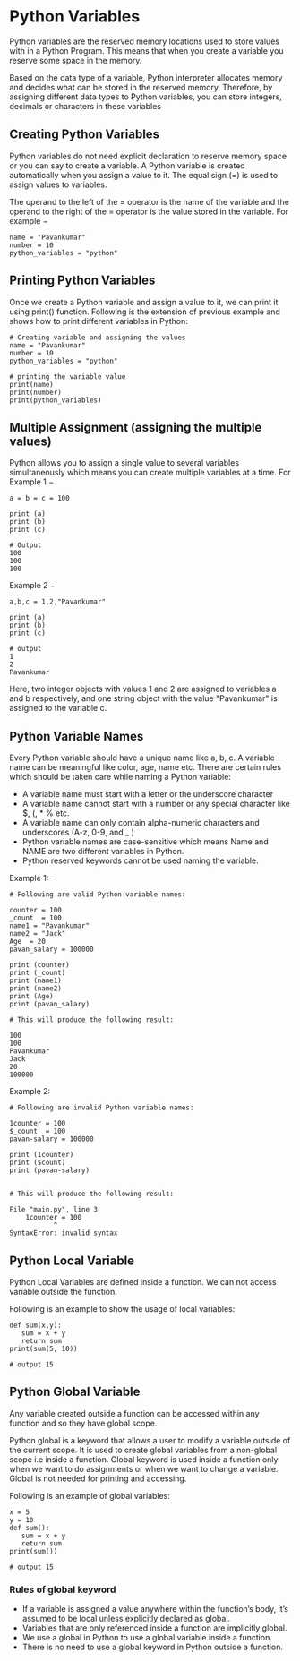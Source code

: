 # Python Variables

Python variables are the reserved memory locations used to store values with in a Python Program. This means that when you create a variable you reserve some space in the memory.

Based on the data type of a variable, Python interpreter allocates memory and decides what can be stored in the reserved memory. Therefore, by assigning different data types to Python variables, you can store integers, decimals or characters in these variables

## Creating Python Variables

Python variables do not need explicit declaration to reserve memory space or you can say to create a variable. A Python variable is created automatically when you assign a value to it. The equal sign (=) is used to assign values to variables.

The operand to the left of the = operator is the name of the variable and the operand to the right of the = operator is the value stored in the variable.
For example −
```
name = "Pavankumar"
number = 10
python_variables = "python"
```

## Printing Python Variables

Once we create a Python variable and assign a value to it, we can print it using print() function. Following is the extension of previous example and shows how to print different variables in Python:

```
# Creating variable and assigning the values
name = "Pavankumar"
number = 10
python_variables = "python"

# printing the variable value
print(name)
print(number)
print(python_variables)
```

## Multiple Assignment (assigning the multiple values)
Python allows you to assign a single value to several variables simultaneously which means you can create multiple variables at a time. For Example 1 −

```
a = b = c = 100

print (a)
print (b)
print (c)

# Output  
100
100
100
```
Example 2 −

```
a,b,c = 1,2,"Pavankumar"

print (a)
print (b)
print (c)

# output 
1
2
Pavankumar
```

Here, two integer objects with values 1 and 2 are assigned to variables a and b respectively, and one string object with the value "Pavankumar" is assigned to the variable c.

## Python Variable Names

Every Python variable should have a unique name like a, b, c. A variable name can be meaningful like color, age, name etc. There are certain rules which should be taken care while naming a Python variable:


- A variable name must start with a letter or the underscore character
- A variable name cannot start with a number or any special character like $, (, * % etc.
- A variable name can only contain alpha-numeric characters and underscores (A-z, 0-9, and _ )
- Python variable names are case-sensitive which means Name and NAME are two different variables in Python.
- Python reserved keywords cannot be used naming the variable.


Example 1:-
```
# Following are valid Python variable names:

counter = 100
_count  = 100
name1 = "Pavankumar"
name2 = "Jack"
Age  = 20
pavan_salary = 100000

print (counter)
print (_count)
print (name1)
print (name2)
print (Age)
print (pavan_salary)

# This will produce the following result:

100
100
Pavankumar
Jack
20
100000

```

Example 2: 

```
# Following are invalid Python variable names:

1counter = 100
$_count  = 100
pavan-salary = 100000

print (1counter)
print ($count)
print (pavan-salary)


# This will produce the following result:

File "main.py", line 3
    1counter = 100
           ^
SyntaxError: invalid syntax
```

## Python Local Variable 

Python Local Variables are defined inside a function. We can not access variable outside the function.

Following is an example to show the usage of local variables:

```
def sum(x,y):
   sum = x + y
   return sum
print(sum(5, 10))

# output 15
```

## Python Global Variable

Any variable created outside a function can be accessed within any function and so they have global scope.

Python global is a keyword that allows a user to modify a variable outside of the current scope. It is used to create global variables from a non-global scope i.e inside a function. Global keyword is used inside a function only when we want to do assignments or when we want to change a variable. Global is not needed for printing and accessing.

Following is an example of global variables:

```
x = 5
y = 10
def sum():
   sum = x + y
   return sum
print(sum())

# output 15
```

### Rules of global keyword

- If a variable is assigned a value anywhere within the function’s body, it’s assumed to be local unless explicitly declared as global.
- Variables that are only referenced inside a function are implicitly global.
- We use a global in Python to use a global variable inside a function.
- There is no need to use a global keyword in Python outside a function.










































